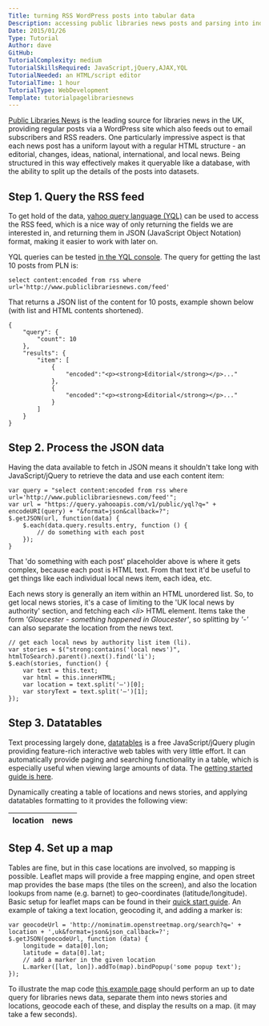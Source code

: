 ```yaml
---
Title: turning RSS WordPress posts into tabular data
Description: accessing public libraries news posts and parsing into individual news items
Date: 2015/01/26
Type: Tutorial
Author: dave
GitHub: 
TutorialComplexity: medium
TutorialSkillsRequired: JavaScript,jQuery,AJAX,YQL 
TutorialNeeded: an HTML/script editor
TutorialTime: 1 hour
TutorialType: WebDevelopment
Template: tutorialpagelibrariesnews
---
```


[Public Libraries News](http://www.publiclibrariesnews.com/) is the leading source for libraries news in the UK, providing regular posts via a WordPress site which also feeds out to email subscribers and RSS readers.  One particularly impressive aspect is that each news post has a uniform layout with a regular HTML structure - an editorial, changes, ideas, national, international, and local news.  Being structured in this way effectively makes it queryable like a database, with the ability to split up the details of the posts into datasets.

Step 1. Query the RSS feed
--------------------------

To get hold of the data, [yahoo query language (YQL)](https://developer.yahoo.com/yql/) can be used to access the RSS feed, which is a nice way of only returning the fields we are interested in, and returning them in JSON (JavaScript Object Notation) format, making it easier to work with later on.

YQL queries can be tested [in the YQL console](https://developer.yahoo.com/yql/console/).  The query for getting the last 10 posts from PLN is:

<pre class="prettyprint linenums"><code>select content:encoded from rss where url='http://www.publiclibrariesnews.com/feed'</code></pre>

That returns a JSON list of the content for 10 posts, example shown below (with list and HTML contents shortened).

<pre class="prettyprint linenums"><code>{
    "query": {
        "count": 10
    },
    "results": {
        "item": [
            {
                "encoded":"&lt;p&gt;&lt;strong&gt;Editorial&lt;/strong&gt;&lt;/p&gt;..."
            },
            {
                "encoded":"&lt;p&gt;&lt;strong&gt;Editorial&lt;/strong&gt;&lt;/p&gt;..."
            }
        ]
    }
}</code></pre>

Step 2. Process the JSON data
-----------------------------

Having the data available to fetch in JSON means it shouldn't take long with JavaScript/jQuery to retrieve the data and use each content item:

<pre class="prettyprint linenums"><code>var query = "select content:encoded from rss where url='http://www.publiclibrariesnews.com/feed'";
var url = "https://query.yahooapis.com/v1/public/yql?q=" + encodeURI(query) + "&format=json&callback=?";
$.getJSON(url, function(data) {
    $.each(data.query.results.entry, function () {
        // do something with each post
    });
}</code></pre>

That 'do something with each post' placeholder above is where it gets complex, because each post is HTML text.  From that text it'd be useful to get things like each individual local news item, each idea, etc.

Each news story is generally an item within an HTML unordered list.  So, to get local news stories, it's a case of limiting to the 'UK local news by authority' section, and fetching each *&lt;li&gt;* HTML element.  Items take the form *'Gloucester - something happened in Gloucester'*, so splitting by *'-'* can also separate the location from the news text.

<pre class="prettyprint linenums"><code>// get each local news by authority list item (li).
var stories = $("strong:contains('local news')", htmlToSearch).parent().next().find('li');
$.each(stories, function() {
    var text = this.text;
    var html = this.innerHTML;
    var location = text.split('–')[0];
    var storyText = text.split('–')[1];
});</code></pre>

Step 3. Datatables
------------------

Text processing largely done, [datatables](https://www.datatables.net/) is a free JavaScript/jQuery plugin providing feature-rich interactive web tables with very little effort.  It can automatically provide paging and searching functionality in a table, which is especially useful when viewing large amounts of data.  The [getting started guide is here](https://www.datatables.net/manual/installation).

Dynamically creating a table of locations and news stories, and applying datatables formatting to it provides the following view:

<table id="tblLibraryNews" class="table table-striped table-condensed">
<thead>
<tr>
<th>location</th>
<th>news</th>
</tr>
</thead>
<tbody>
</tbody>
</table>

Step 4. Set up a map
--------------------

Tables are fine, but in this case locations are involved, so mapping is possible.  Leaflet maps will provide a free mapping engine, and open street map provides the base maps (the tiles on the screen), and also the location lookups from name (e.g. barnet) to geo-coordinates (latitude/longitude).  Basic setup for leaflet maps can be found in their [quick start guide](http://leafletjs.com/examples/quick-start.html).  An example of taking a text location, geocoding it, and adding a marker is:

<pre class="prettyprint linenums"><code>var geocodeUrl = 'http://nominatim.openstreetmap.org/search?q=' + location + ',uk&format=json&json_callback=?';
$.getJSON(geocodeUrl, function (data) {
    longitude = data[0].lon;
    latitude = data[0].lat;
    // add a marker in the given location
    L.marker([lat, lon]).addTo(map).bindPopup('some popup text');
});</code></pre>

To illustrate the map code [this example page](http://www.librarieshacked.org/examples/librariesnewsmap) should perform an up to date query for libraries news data, separate them into news stories and locations, geocode each of these, and display the results on a map.  (it may take a few seconds).